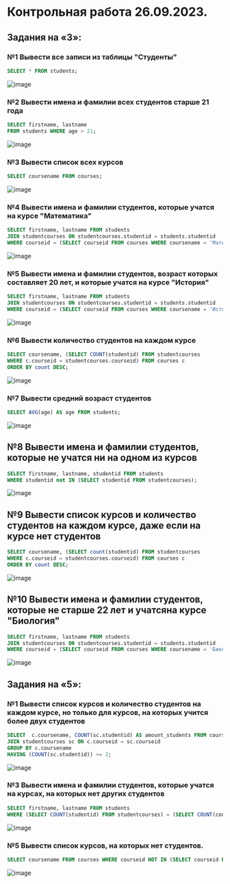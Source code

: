 # Контрольная работа 26.09.2023.
## Задания на «3»:
### №1 Вывести все записи из таблицы "Студенты"
```sql
SELECT * FROM students;
```
![image](https://github.com/DzhigaDzhiga/No-Private-Life/assets/144116592/937b1cd7-cb2d-4bba-9366-f06800f044d0)

### №2 Вывести имена и фамилии всех студентов старше 21 года
```sql
SELECT firstname, lastname 
FROM students WHERE age > 21;
```
![image](https://github.com/DzhigaDzhiga/No-Private-Life/assets/144116592/3c6879c0-91b3-46fc-92a7-ce6b0e781326)

### №3 Вывести список всех курсов
```sql
SELECT coursename FROM courses;
```
![image](https://github.com/DzhigaDzhiga/No-Private-Life/assets/144116592/56ef62b2-7988-40a1-b735-0b22f1c05f23)

### №4 Вывести имена и фамилии студентов, которые учатся на курсе "Математика"
```sql
SELECT firstname, lastname FROM students
JOIN studentcourses ON studentcourses.studentid = students.studentid
WHERE courseid = (SELECT courseid FROM courses WHERE coursename = 'Математика');
```
![image](https://github.com/DzhigaDzhiga/No-Private-Life/assets/144116592/0a7a2bb2-0ed4-42e3-b17b-e30a3d08fcd5)

### №5 Вывести имена и фамилии студентов, возраст которых составляет 20 лет, и которые учатся на курсе "История"
```sql
SELECT firstname, lastname FROM students
JOIN studentcourses ON studentcourses.studentid = students.studentid
WHERE courseid = (SELECT courseid FROM courses WHERE coursename = 'История') AND age = 20;
```
![image](https://github.com/DzhigaDzhiga/No-Private-Life/assets/144116592/178335af-f917-480a-9e2e-b131ad49f6df)

### №6 Вывести количество студентов на каждом курсе
```sql
SELECT coursename, (SELECT COUNT(studentid) FROM studentcourses
WHERE c.courseid = studentcourses.courseid) FROM courses c
ORDER BY count DESC; 
```
![image](https://github.com/DzhigaDzhiga/No-Private-Life/assets/144116592/ff4f2742-e8e7-4c04-ad26-3c4e4717e2aa)

### №7 Вывести средний возраст студентов
```sql
SELECT AVG(age) AS age FROM students;
```
![image](https://github.com/DzhigaDzhiga/No-Private-Life/assets/144116592/f44285ca-1d28-4695-a546-437ee4e5643e)

## №8 Вывести имена и фамилии студентов, которые не учатся ни на одном из курсов
```sql
SELECT firstname, lastname, studentid FROM students
WHERE studentid not IN (SELECT studentid FROM studentcourses);
```
![image](https://github.com/DzhigaDzhiga/No-Private-Life/assets/144116592/d81a5e4d-f8c1-4908-ab42-78d63a9aa984)

## №9 Вывести список курсов и количество студентов на каждом курсе, даже если на курсе нет студентов
```sql
SELECT coursename, (SELECT count(studentid) FROM studentcourses
WHERE c.courseid = studentcourses.courseid) FROM courses c
ORDER BY count DESC; 
```
![image](https://github.com/DzhigaDzhiga/No-Private-Life/assets/144116592/ab0044f9-1b17-4c64-8b95-006b5f736bf5)

## №10 Вывести имена и фамилии студентов, которые не старше 22 лет и учатсяна курсе "Биология"
```sql
SELECT firstname, lastname FROM students
JOIN studentcourses ON studentcourses.studentid = students.studentid
WHERE courseid = (SELECT courseid FROM courses WHERE coursename = 'Биология') AND age >= 22;
```
![image](https://github.com/DzhigaDzhiga/No-Private-Life/assets/144116592/1324953a-fec8-43e6-8774-175af12289f6)

## Задания на «5»:
### №1 Вывести список курсов и количество студентов на каждом курсе, но только для курсов, на которых учится более двух студентов
```sql
SELECT 	c.coursename, COUNT(sc.studentid) AS amount_students FROM courses c
JOIN studentcourses sc ON c.courseid = sc.courseid
GROUP BY c.coursename
HAVING (COUNT(sc.studentid)) >= 2;
```
![image](https://github.com/DzhigaDzhiga/No-Private-Life/assets/144116592/87aacfa3-89bf-4705-ade9-b58e6f891436)

### №3 Вывести имена и фамилии студентов, которые учатся на курсах, на которых нет других студентов
```sql
SELECT firstname, lastname FROM students
WHERE (SELECT COUNT(studentid) FROM studentcourses) = (SELECT COUNT(coursename) FROM courses);
```
![image](https://github.com/DzhigaDzhiga/No-Private-Life/assets/144116592/f5d2d001-4a34-43cf-a9eb-c66dfd75be2b)

### №5 Вывести список курсов, на которых нет студентов.
```sql
SELECT coursename FROM courses WHERE courseid NOT IN (SELECT courseid FROM studentcourses)
```
![image](https://github.com/DzhigaDzhiga/No-Private-Life/assets/144116592/5136f66f-97aa-40f2-907e-7ffc48b05c21)
